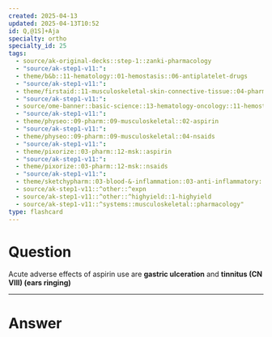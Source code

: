```yaml
---
created: 2025-04-13
updated: 2025-04-13T10:52
id: Q,@1S]+Aja
specialty: ortho
specialty_id: 25
tags:
  - source/ak-original-decks::step-1::zanki-pharmacology
  - "source/ak-step1-v11:": 
  - theme/b&b::11-hematology::01-hemostasis::06-antiplatelet-drugs
  - "source/ak-step1-v11:": 
  - theme/firstaid::11-musculoskeletal-skin-connective-tissue::04-pharm::03-aspirin
  - "source/ak-step1-v11:": 
  - source/ome-banner::basic-science::13-hematology-oncology::11-hemostasis
  - "source/ak-step1-v11:": 
  - theme/physeo::09-pharm::09-musculoskeletal::02-aspirin
  - "source/ak-step1-v11:": 
  - theme/physeo::09-pharm::09-musculoskeletal::04-nsaids
  - "source/ak-step1-v11:": 
  - theme/pixorize::03-pharm::12-msk::aspirin
  - "source/ak-step1-v11:": 
  - theme/pixorize::03-pharm::12-msk::nsaids
  - "source/ak-step1-v11:": 
  - theme/sketchypharm::03-blood-&-inflammation::03-anti-inflammatory::01-nsaids
  - source/ak-step1-v11::^other::^expn
  - source/ak-step1-v11::^other::^highyield::1-highyield
  - source/ak-step1-v11::^systems::musculoskeletal::pharmacology"
type: flashcard
---
```


# Question
Acute adverse effects of aspirin use are **gastric ulceration** and **tinnitus (CN VIII) (ears ringing)**

---

# Answer
